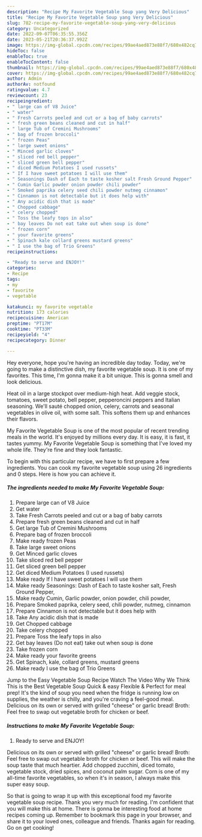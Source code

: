 ```yaml
---
description: "Recipe My Favorite Vegetable Soup yang Very Delicious"
title: "Recipe My Favorite Vegetable Soup yang Very Delicious"
slug: 782-recipe-my-favorite-vegetable-soup-yang-very-delicious
category: Uncategorized
date: 2022-09-07T06:35:55.356Z
date: 2023-05-21T20:36:37.992Z
image: https://img-global.cpcdn.com/recipes/99ae4aed873e88f7/680x482cq70/my-favorite-vegetable-soup-recipe-main-photo.jpg
hideToc: false
enableToc: true
enableTocContent: false
thumbnail: https://img-global.cpcdn.com/recipes/99ae4aed873e88f7/680x482cq70/my-favorite-vegetable-soup-recipe-main-photo.jpg
cover: https://img-global.cpcdn.com/recipes/99ae4aed873e88f7/680x482cq70/my-favorite-vegetable-soup-recipe-main-photo.jpg
author: Admin
authorAv: notfound
ratingvalue: 4.7
reviewcount: 23
recipeingredient:
- " large can of V8 Juice"
- " water"
- " Fresh Carrots peeled and cut or a bag of baby carrots"
- " fresh green beans cleaned and cut in half"
- " large Tub of Cremini Mushrooms"
- " bag of frozen broccoli"
- " frozen Peas"
- " large sweet onions"
- " Minced garlic cloves"
- " sliced red bell pepper"
- " sliced green bell pepper"
- " diced Medium Potatoes I used russets"
- " If I have sweet potatoes I will use them"
- " Seasonings Dash of Each to taste kosher salt Fresh Ground Pepper"
- " Cumin Garlic powder onion powder chili powder"
- " Smoked paprika celery seed chili powder nutmeg cinnamon"
- " Cinnamon is not detectable but it does help with"
- " Any acidic dish that is made"
- " Chopped cabbage"
- " celery chopped"
- " Toss the leafy tops in also"
- " bay leaves Do not eat take out when soup is done"
- " frozen corn"
- " your favorite greens"
- " Spinach kale collard greens mustard greens"
- " I use the bag of Trio Greens"
recipeinstructions:

- "Ready to serve and ENJOY!"
categories:
- Recipe
tags:
- my
- favorite
- vegetable

katakunci: my favorite vegetable 
nutrition: 173 calories
recipecuisine: American
preptime: "PT17M"
cooktime: "PT33M"
recipeyield: "4"
recipecategory: Dinner

---
```



Hey everyone, hope you're having an incredible day today. Today, we're going to make a distinctive dish, my favorite vegetable soup. It is one of my favorites. This time, I'm gonna make it a bit unique. This is gonna smell and look delicious.

Heat oil in a large stockpot over medium-high heat. Add veggie stock, tomatoes, sweet potato, bell pepper, pepperoncini peppers and Italian seasoning. We&#39;ll sauté chopped onion, celery, carrots and seasonal vegetables in olive oil, with some salt. This softens them up and enhances their flavors.

My Favorite Vegetable Soup is one of the most popular of recent trending meals in the world. It's enjoyed by millions every day. It is easy, it is fast, it tastes yummy. My Favorite Vegetable Soup is something that I've loved my whole life. They're fine and they look fantastic.


To begin with this particular recipe, we have to first prepare a few ingredients. You can cook my favorite vegetable soup using 26 ingredients and 0 steps. Here is how you can achieve it.

<!--inarticleads1-->

##### The ingredients needed to make My Favorite Vegetable Soup:

1. Prepare  large can of V8 Juice
1. Get  water
1. Take  Fresh Carrots peeled and cut or a bag of baby carrots
1. Prepare  fresh green beans cleaned and cut in half
1. Get  large Tub of Cremini Mushrooms
1. Prepare  bag of frozen broccoli
1. Make ready  frozen Peas
1. Take  large sweet onions
1. Get  Minced garlic cloves
1. Take  sliced red bell pepper
1. Get  sliced green bell pepper
1. Get  diced Medium Potatoes (I used russets)
1. Make ready  If I have sweet potatoes I will use them
1. Make ready  Seasonings: Dash of Each to taste kosher salt, Fresh Ground Pepper,
1. Make ready  Cumin, Garlic powder, onion powder, chili powder,
1. Prepare  Smoked paprika, celery seed, chili powder, nutmeg, cinnamon
1. Prepare  Cinnamon is not detectable but it does help with
1. Take  Any acidic dish that is made
1. Get  Chopped cabbage
1. Take  celery chopped
1. Prepare  Toss the leafy tops in also
1. Get  bay leaves (Do not eat) take out when soup is done
1. Take  frozen corn
1. Make ready  your favorite greens
1. Get  Spinach, kale, collard greens, mustard greens
1. Make ready  I use the bag of Trio Greens


Jump to the Easy Vegetable Soup Recipe Watch The Video Why We Think This is the Best Vegetable Soup Quick &amp; easy Flexible &amp; Perfect for meal prep! It&#39;s the kind of soup you need when the fridge is running low on supplies, the weather is chilly, and you&#39;re craving a feel-good meal. Delicious on its own or served with grilled &#34;cheese&#34; or garlic bread! Broth: Feel free to swap out vegetable broth for chicken or beef. 

<!--inarticleads2-->

##### Instructions to make My Favorite Vegetable Soup:


1. Ready to serve and ENJOY!

Delicious on its own or served with grilled &#34;cheese&#34; or garlic bread! Broth: Feel free to swap out vegetable broth for chicken or beef. This will make the soup taste that much heartier. Add chopped zucchini, diced tomato, vegetable stock, dried spices, and coconut palm sugar. Corn is one of my all-time favorite vegetables, so when it&#39;s in season, I always make this super easy soup. 

So that is going to wrap it up with this exceptional food my favorite vegetable soup recipe. Thank you very much for reading. I'm confident that you will make this at home. There is gonna be interesting food at home recipes coming up. Remember to bookmark this page in your browser, and share it to your loved ones, colleague and friends. Thanks again for reading. Go on get cooking!
